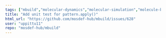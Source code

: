 ```yaml
---
tags: ["mbuild","molecular-dynamics","molecular-simulation","molecule-builder","mosdef","python"]
title: "Add unit test for pattern.apply()"
html_url: "https://github.com/mosdef-hub/mbuild/issues/628"
user: "uppittu11"
repo: "mosdef-hub/mbuild"
---
```


